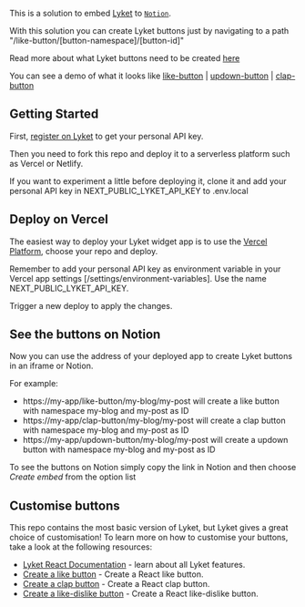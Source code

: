 This is a solution to embed [Lyket](https://lyket.dev/) to [`Notion`](https://notion.so).

With this solution you can create Lyket buttons just by navigating to a path "/like-button/[button-namespace]/[button-id]"

Read more about what Lyket buttons need to be created [here](https://lyket.dev/docs/react)

You can see a demo of what it looks like [like-button](https://lyket-notion-embed.vercel.app/like-button/all/my-button) | [updown-button](https://lyket-notion-embed.vercel.app/updown-button/all/my-button) | [clap-button](https://lyket-notion-embed.vercel.app/clap-button/all/my-button)

## Getting Started

First, [register on Lyket](https://app.lyket.dev/signup) to get your personal API key.

Then you need to fork this repo and deploy it to a serverless platform such as Vercel or Netlify.

If you want to experiment a little before deploying it, clone it and add your personal API key in NEXT_PUBLIC_LYKET_API_KEY to .env.local

## Deploy on Vercel

The easiest way to deploy your Lyket widget app is to use the [Vercel Platform](https://vercel.com/import?utm_medium=default-template&filter=next.js&utm_source=create-next-app&utm_campaign=create-next-app-readme), choose your repo and deploy.

Remember to add your personal API key as environment variable in your Vercel app settings [/settings/environment-variables]. Use the name NEXT_PUBLIC_LYKET_API_KEY.

Trigger a new deploy to apply the changes.

## See the buttons on Notion

Now you can use the address of your deployed app to create Lyket buttons in an iframe or Notion.

For example:

- https://my-app/like-button/my-blog/my-post will create a like button with namespace my-blog and my-post as ID
- https://my-app/clap-button/my-blog/my-post will create a clap button with namespace my-blog and my-post as ID
- https://my-app/updown-button/my-blog/my-post will create a updown button with namespace my-blog and my-post as ID

To see the buttons on Notion simply copy the link in Notion and then choose _Create embed_ from the option list

## Customise buttons

This repo contains the most basic version of Lyket, but Lyket gives a great choice of customisation!
To learn more on how to customise your buttons, take a look at the following resources:

- [Lyket React Documentation](https://lyket.dev/docs/react) - learn about all Lyket features.
- [Create a like button](https://lyket.dev/blog/react-like-button) - Create a React like button.
- [Create a clap button](https://lyket.dev/blog/react-clap-button) - Create a React clap button.
- [Create a like-dislike button](https://lyket.dev/blog/react-like-dislike-button) - Create a React like-dislike button.
